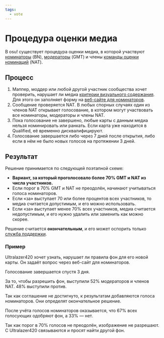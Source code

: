 ```yaml
---
tags:
  - vote
---
```


# Процедура оценки медиа

В osu! существует процедура оценки медиа, в которой участвуют [номинаторы](/wiki/People/Beatmap_Nominators) (BN), [модераторы](/wiki/People/Global_Moderation_Team) (GMT) и члены [команды оценки номинаций](/wiki/People/Nomination_Assessment_Team) (NAT).

## Процесс

1. Маппер, моддер или любой другой участник сообщества хочет проверить, нарушает ли медиа [критерии визуального содержания](/wiki/Rules/Visual_Content_Considerations). Для этого он заполняет форму на [веб-сайте для номинаторов](https://bn.mappersguild.com/reports).
2. Сообщение проверяется NAT. В любых спорных случаях один из членов NAT открывает голосование, в котором могут участвовать все номинаторы, модераторы и члены NAT.
3. Пока голосование не завершено, любые карты с данным медиа нельзя номинировать или ранкать. Если карта уже находится в Qualified, её временно дисквалифицируют.
4. Голосование завершается либо через 7 дней после открытия, либо если в нём не было новых голосов на протяжении 3 дней.

## Результат

Решение принимается по следующей поэтапной схеме:

- **Вариант, за который проголосовало более 70% GMT и NAT из числа участников.**
- Если порог в 70% GMT и NAT не преодолён, начинают учитываться голоса номинаторов.
- Если «за» выступает 70 или более процентов всех участников, то медиа считается допустимым, и его можно использовать.
- Если «за» выступает менее 70% всех участников, медиа считается недопустимым, и его нужно удалить или заменить как можно скорее.

Решение считается **окончательным**, и его может оспорить только [служба поддержки](/wiki/People/Account_support_team).

### Пример

Ultralazer420 хочет узнать, нарушает ли правила фон для его новой карты. Он задаёт вопрос через веб-сайт для номинаторов.

Голосование завершается спустя 3 дня.

За то, чтобы разрешить фон, выступили 52% модераторов и членов NAT. 48% выступили против.

Так как соглашение не достигнуто, к результатам добавляются голоса номинаторов. Они определят окончательное решение.

После учёта голосов номинаторов оказывается, что 67% всех голосующих одобряют фон, а 33% — нет.

Так как порог в 70% голосов не преодолён, изображение не разрешают. С Ultralazer420 связываются и просят найти другой фон.
